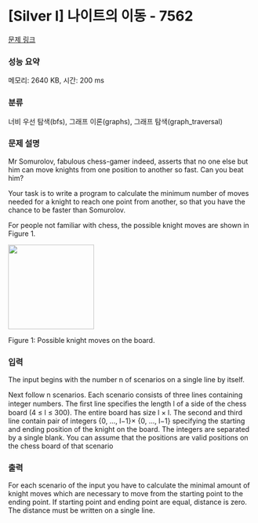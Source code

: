 # [Silver I] 나이트의 이동 - 7562 

[문제 링크](https://www.acmicpc.net/problem/7562) 

### 성능 요약

메모리: 2640 KB, 시간: 200 ms

### 분류

너비 우선 탐색(bfs), 그래프 이론(graphs), 그래프 탐색(graph_traversal)

### 문제 설명

<p>Mr Somurolov, fabulous chess-gamer indeed, asserts that no one else but him can move knights from one position to another so fast. Can you beat him?</p>

<p>Your task is to write a program to calculate the minimum number of moves needed for a knight to reach one point from another, so that you have the chance to be faster than Somurolov.</p>

<p>For people not familiar with chess, the possible knight moves are shown in Figure 1.</p>

<p><img alt="" src="" style="height:172px; width:175px"></p>

<p>Figure 1: Possible knight moves on the board.</p>

### 입력 

 <p>The input begins with the number n of scenarios on a single line by itself.</p>

<p>Next follow n scenarios. Each scenario consists of three lines containing integer numbers. The ﬁrst line speciﬁes the length l of a side of the chess board (4 ≤ l ≤ 300). The entire board has size l × l. The second and third line contain pair of integers {0, ..., l−1}× {0, ..., l−1} specifying the starting and ending position of the knight on the board. The integers are separated by a single blank. You can assume that the positions are valid positions on the chess board of that scenario</p>

### 출력 

 <p>For each scenario of the input you have to calculate the minimal amount of knight moves which are necessary to move from the starting point to the ending point. If starting point and ending point are equal, distance is zero. The distance must be written on a single line.</p>

